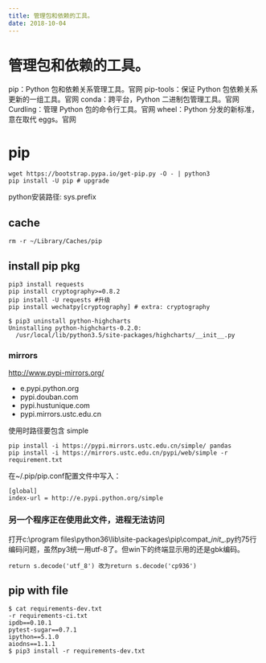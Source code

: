 ```yaml
---
title: 管理包和依赖的工具。
date: 2018-10-04
---
```

# 管理包和依赖的工具。

pip：Python 包和依赖关系管理工具。官网
pip-tools：保证 Python 包依赖关系更新的一组工具。官网
conda：跨平台，Python 二进制包管理工具。官网
Curdling：管理 Python 包的命令行工具。官网
wheel：Python 分发的新标准，意在取代 eggs。官网

# pip

    wget https://bootstrap.pypa.io/get-pip.py -O - | python3
    pip install -U pip # upgrade

python安装路径: sys.prefix

## cache

	rm -r ~/Library/Caches/pip

## install pip pkg 

	pip3 install requests
    pip install cryptography>=0.8.2
    pip install -U requests #升级
    pip install wechatpy[cryptography] # extra: cryptography

    $ pip3 uninstall python-highcharts
    Uninstalling python-highcharts-0.2.0:
      /usr/local/lib/python3.5/site-packages/highcharts/__init__.py

### mirrors
http://www.pypi-mirrors.org/ 
- e.pypi.python.org
- pypi.douban.com
- pypi.hustunique.com
- pypi.mirrors.ustc.edu.cn

使用时路径要包含 simple

    pip install -i https://pypi.mirrors.ustc.edu.cn/simple/ pandas 
    pip install -i https://mirrors.ustc.edu.cn/pypi/web/simple -r requirement.txt

在~/.pip/pip.conf配置文件中写入：

    [global]
    index-url = http://e.pypi.python.org/simple

### 另一个程序正在使用此文件，进程无法访问
打开c:\program files\python36\lib\site-packages\pip\compat\__init__.py约75行
编码问题，虽然py3统一用utf-8了。但win下的终端显示用的还是gbk编码。

    return s.decode('utf_8') 改为return s.decode('cp936')

## pip with file

    $ cat requirements-dev.txt
    -r requirements-ci.txt
    ipdb==0.10.1
    pytest-sugar==0.7.1
    ipython==5.1.0
    aiodns==1.1.1
    $ pip3 install -r requirements-dev.txt